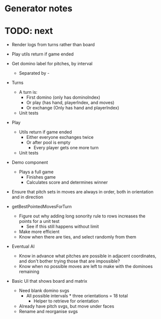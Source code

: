 # Generator notes

# TODO: next
* Render logs from turns rather than board
* Play utils return if game ended
* Get domino label for pitches, by interval
    * Separated by -

* Turns
    * A turn is:
        * First domino (only has dominoIndex)
        * Or play (has hand, playerIndex, and moves)
        * Or exchange (Only has hand and playerIndex)
    * Unit tests

* Play
    * Utils return if game ended
        * Either everyone exchanges twice
        * Or after pool is empty
            * Every player gets one more turn
    * Unit tests

* Demo component
    * Plays a full game
        * Finishes game
        * Calculates score and determines winner

* Ensure that pitch sets in moves are always in order, both in orientation and in direction

* getBestPointedMovesForTurn
    * Figure out why adding long sonority rule to rows increases the points for a unit test
        * See if this still happens without limit
    * Make more efficient
    * Know when there are ties, and select randomly from them
* Eventual AI
    * Know in advance what pitches are possible in adjacent coordinates, and don't bother trying those that are impossible?
    * Know when no possible moves are left to make with the dominoes remaining

* Basic UI that shows board and matrix
    * Need blank domino svgs
        * All possible intervals * three orientations = 18 total
            * Helper to retrieve for orientation
    * Already have pitch svgs, but move under faces
    * Rename and reorganise svgs